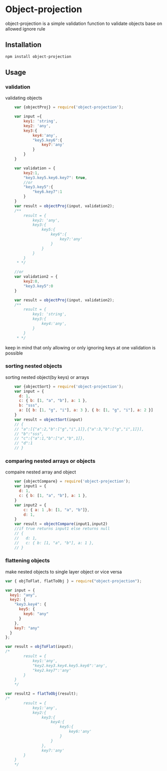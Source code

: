 # Object-projection

object-projection is a simple validation function to validate objects base on allowed ignore rule

## Installation

```bash
npm install object-projection
```

## Usage

### validation

validating objects

```javaScript
    var {objectProj} = require('object-projection');

    var input ={
        key1: 'string',
        key2: 'any',
        key3:{
            key4:'any',
            "key5.key6":{
                key7:'any'
            }
        }
    }

    var validation = {
        key2:1,
        "key3.key5.key6.key7": true,
        //or
        "key3.key5":{
            "key6.key7":1
        }
    }
    var result = objectProj(input, validation2);
    /**
        result = {
            key2: 'any',
            key3:{
                key5:{
                    key6":{
                        key7:'any'
                    }
                }
            }
        }
     * */

    //or
    var validation2 = {
        key2:0,
        "key3.key5":0
    }

    var result = objectProj(input, validation2);
    /**
        result = {
            key1: 'string',
            key3:{
                key4:'any',
            }
        }
     * */

```

keep in mind that only allowing or only ignoring keys at one validation is possible

### sorting nested objects

sorting nested object(by keys) or arrays

```javaScript
    var {objectSort} = require('object-projection');
    var input = {
      d: 1,
      c: { b: [1, "a", "b"], a: 1 },
      b: "sss",
      a: [{ b: [1, "g", "i"], a: 3 }, { b: [1, "g", "i"], a: 2 }]
    }
    var result = objectSort(input)
    // {
    // "a":[{"a":2,"b":["g","i",1]},{"a":3,"b":["g","i",1]}],
    // "b":"sss",
    // "c":{"a":1,"b":["a","b",1]},
    // "d":1
    // }
```

### comparing nested arrays or objects

compaire nested array and object

```javaScript
    var {objectCompare} = require('object-projection');
    var input1 = {
      d: 1,
      c: { b: [1, "a", "b"], a: 1 },
    }
    var input2 = {
        c: { a: 1 ,b: [1, "a", "b"]},
        d: 1,
    }
    var result = objectCompare(input1,input2)
    //if true returns input1 else returns null
    // {
    //   d: 1,
    //   c: { b: [1, "a", "b"], a: 1 },
    // }
```

### flattening objects

make nested objects to single layer object or vice versa

```javascript
var { objToFlat, flatToObj } = require("object-projection");

var input = {
  key1: "any",
  key2: {
    "key3.key4": {
      key5: {
        key6: "any"
      }
    },
    key7: "any"
  }
};

var result = objToFlat(input);
/*
        result = {
            key1:'any',
            "key2.key3.key4.key5.key6":'any',
            "key2.key7":'any'
        }
    }
    */

var result2 = flatToObj(result);
/*
        result = {
            key1:'any',
            key2:{
                key3:{
                    key4:{
                        key5:{
                            key6:'any'
                        }
                    }
                },
                key7:'any'
        }
    }
    */
```
